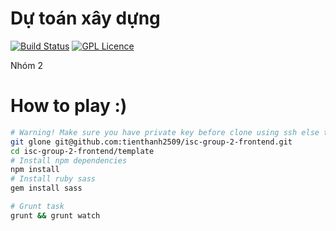 # Dự toán xây dựng

[![Build Status](https://travis-ci.org/tienthanh2509/isc-group-2-frontend.svg?branch=master)](https://travis-ci.org/tienthanh2509/isc-group-2-frontend) [![GPL Licence](https://badges.frapsoft.com/os/gpl/gpl.svg?v=103)](https://opensource.org/licenses/GPL-3.0/)  

Nhóm 2

# How to play :)
```bash
# Warning! Make sure you have private key before clone using ssh else try https instead
git glone git@github.com:tienthanh2509/isc-group-2-frontend.git
cd isc-group-2-frontend/template
# Install npm dependencies
npm install
# Install ruby sass
gem install sass

# Grunt task
grunt && grunt watch
```
